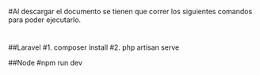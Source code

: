 #Al descargar el documento se tienen que correr los siguientes comandos para poder ejecutarlo.
#
#
##Laravel
#1. composer install
#2. php artisan serve

##Node
#npm run dev